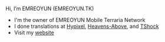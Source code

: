 Hi, I’m EMREOYUN (EMREOYUN.TK)
- I'm the owner of EMREOYUN Mobile Terraria Network
- I done translations at [Hypixel](https://hypixel.net), [Heavens-Above](https://heavens-above.com), and [TShock](https://github.com/Pryaxis/TShock)
- Visit my [website](https://emreoyun.com.tr)
